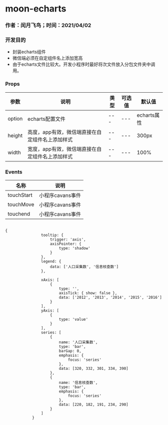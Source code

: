 # moon-echarts

### 作者：闰月飞鸟；时间：2021/04/02
### 开发目的
- 封装echarts组件
- 微信端必须在自定组件名上添加宽高
- 由于echarts文件比较大。开发小程序时最好将次文件放入分包文件夹中调用。

### Props 
参数 |说明|类型|可选值|默认值
---|---|---|---|---
option |echarts配置文件|---|---|echarts属性
height|高度，app有效，微信端直接在自定组件名上添加样式|---|---|300px
width|宽度，app有效，微信端直接在自定组件名上添加样式|---|---|100%
 
###  Events
名称 |说明
---|--- 
touchStart|小程序cavans事件 
touchMove|小程序cavans事件  
touchend|小程序cavans事件  

```

{
				tooltip: {
					trigger: 'axis',
					axisPointer: {
						type: 'shadow'
					}
				},
				legend: {
					data: ['人口采集数', '信息核查数']
				},

				xAxis: [
					{
						type: '',
						axisTick: { show: false },
						data: ['2012', '2013', '2014', '2015', '2016']
					}
				],
				yAxis: [
					{
						type: 'value'
					}
				],
				series: [
					{
						name: '人口采集数',
						type: 'bar',
						barGap: 0,
						emphasis: {
							focus: 'series'
						},
						data: [320, 332, 301, 334, 390]
					},
					{
						name: '信息核查数',
						type: 'bar',
						emphasis: {
							focus: 'series'
						},
						data: [220, 182, 191, 234, 290]
					}
				]
			}
```